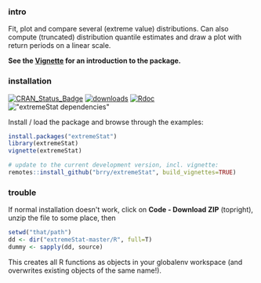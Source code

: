 ### intro

Fit, plot and compare several (extreme value) distributions. 
Can also compute (truncated) distribution quantile estimates and draw a plot with return periods on a linear scale.

**See the [Vignette](https://cran.r-project.org/package=extremeStat/vignettes/extremeStat.html) for an introduction to the package.**

### installation

[![CRAN_Status_Badge](https://www.r-pkg.org/badges/version-last-release/extremeStat)](https://cran.r-project.org/package=extremeStat) 
[![downloads](https://cranlogs.r-pkg.org/badges/extremeStat)](https://www.r-pkg.org/services)
[![Rdoc](https://www.rdocumentation.org/badges/version/extremeStat)](https://www.rdocumentation.org/packages/extremeStat)
!["extremeStat dependencies"](https://tinyverse.netlify.com/badge/extremeStat)


Install / load the package and browse through the examples:
```R
install.packages("extremeStat")
library(extremeStat)
vignette(extremeStat)

# update to the current development version, incl. vignette:
remotes::install_github("brry/extremeStat", build_vignettes=TRUE)
```

### trouble

If normal installation doesn't work, click on **Code - Download ZIP** (topright), unzip the file to some place, then
```R
setwd("that/path")
dd <- dir("extremeStat-master/R", full=T)
dummy <- sapply(dd, source)
```
This creates all R functions as objects in your globalenv workspace (and overwrites existing objects of the same name!).
